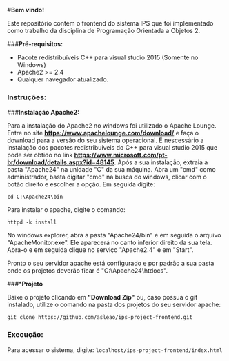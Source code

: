 #**Bem vindo!** 

Este repositório contém o frontend do sistema IPS que foi implementado como trabalho da disciplina de Programação Orientada a Objetos 2. 

###**Pré-requisitos:**

* Pacote redistribuíveis C++ para visual studio 2015 (Somente no Windows)
* Apache2 >= 2.4
* Qualquer navegador atualizado.

### **Instruções:**

###**Instalação Apache2:**

Para a instalação do Apache2 no windows foi utilizado o Apache Lounge. Entre no site **https://www.apachelounge.com/download/** e faça o download para a versão do seu sistema operacional. É nescessário a instalação dos pacotes redistribuíveis do C++ para visual studio 
2015 que pode ser obtido no link **https://www.microsoft.com/pt-br/download/details.aspx?id=48145**. Após a sua instalação, extraia a pasta "Apache24" na unidade "C" da sua máquina. Abra um "cmd" como administrador, basta digitar "cmd" na busca do windows, clicar com o botão direito e escolher a opção. Em seguida digite:

`cd C:\Apache24\bin`

Para instalar o apache, digite o comando:

`httpd -k install`

No windows explorer, abra a pasta "Apache24/bin" e em seguida o arquivo "ApacheMonitor.exe". Ele aparecerá no canto inferior direito da sua tela. Abra-o e em seguida clique no serviço "Apache2.4" e em "Start". 

Pronto o seu servidor apache está configurado e por padrão a sua pasta onde os projetos deverão ficar é "C:\Apache24\htdocs".

###***Projeto**

Baixe o projeto clicando em **"Download Zip"** ou, caso possua o git instalado, utilize o comando na pasta dos projetos do seu servidor apache:

`git clone https://github.com/asleao/ips-project-frontend.git`

### Execução:

Para acessar o sistema, digite:
`localhost/ips-project-frontend/index.html`
